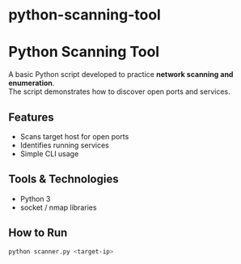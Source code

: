 # python-scanning-tool

# Python Scanning Tool

A basic Python script developed to practice **network scanning and enumeration**.  
The script demonstrates how to discover open ports and services.

## Features
- Scans target host for open ports
- Identifies running services
- Simple CLI usage

## Tools & Technologies
- Python 3
- socket / nmap libraries

## How to Run
```bash
python scanner.py <target-ip>
